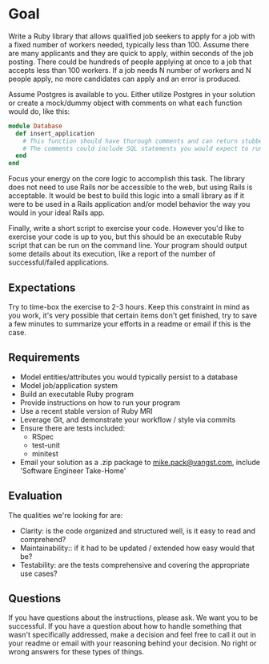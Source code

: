 # Goal

Write a Ruby library that allows qualified job seekers to apply for a job with a fixed number of workers needed, typically less than 100. Assume there are many applicants and they are quick to apply, within seconds of the job posting. There could be hundreds of people applying at once to a job that accepts less than 100 workers. If a job needs N number of workers and N people apply, no more candidates can apply and an error is produced.

Assume Postgres is available to you. Either utilize Postgres in your solution or create a mock/dummy object with comments on what each function would do, like this:

```ruby
module Database
  def insert_application
    # This function should have thorough comments and can return stubbed values
    # The comments could include SQL statements you would expect to run
  end
end
```

Focus your energy on the core logic to accomplish this task. The library does not need to use Rails nor be accessible to the web, but using Rails is acceptable. It would be best to build this logic into a small library as if it were to be used in a Rails application and/or model behavior the way you would in your ideal Rails app.

Finally, write a short script to exercise your code. However you'd like to exercise your code is up to you, but this should be an executable Ruby script that can be run on the command line. Your program should output some details about its execution, like a report of the number of successful/failed applications.

## Expectations

Try to time-box the exercise to 2-3 hours. Keep this constraint in mind as you work, it's very possible that certain items don't get finished, try to save a few minutes to summarize your efforts in a readme or email if this is the case.

## Requirements

- Model entities/attributes you would typically persist to a database
- Model job/application system
- Build an executable Ruby program
- Provide instructions on how to run your program
- Use a recent stable version of Ruby MRI
- Leverage Git, and demonstrate your workflow / style via commits
- Ensure there are tests included:
  - RSpec
  - test-unit
  - minitest
- Email your solution as a .zip package to mike.pack@vangst.com, include 'Software Engineer Take-Home'

## Evaluation

The qualities we're looking for are:
- Clarity: is the code organized and structured well, is it easy to read and comprehend?
- Maintainability:: if it had to be updated / extended how easy would that be?
- Testability: are the tests comprehensive and covering the appropriate use cases?

## Questions

If you have questions about the instructions, please ask. We want you to be successful. If you have a question about how to handle something that wasn't specifically addressed, make a decision and feel free to call it out in your readme or email with your reasoning behind your decision. No right or wrong answers for these types of things.
